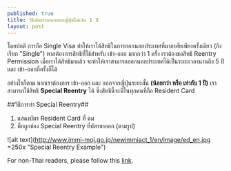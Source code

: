 ```yaml
---
published: true
title: วิธีเดินทางออกนอกญี่ปุ่นไม่เกิน 1 ปี
layout: post
---
```

โดยปกติ การถือ Single Visa ทำให้เราได้สิทธิในการออกนอกประเทศที่มาอาศัยเพียงครั้งเดียว (ถึงเรียก "Single") หากต้องการสิทธิที่ใช้สำหรับ เข้า-ออก มากกว่า 1 ครั้ง เราต้องขอสิทธิ Reentry Permission เมื่อเราได้สิทธิมาแล้ว จะทำให้เราสามารถออกนอกประเทศได้เป็นระยะเวลานานถึง 5 ปี และ เข้า-ออกกี่ครั้งก็ได้

อย่างไรก็ตาม หากเราต้องการ เข้า-ออก และ ออกจากญี่ปุ่นระยะสั้น **(น้อยกว่า หรือ เท่ากับ 1 ปี)** เราสามารถใช้สิทธิ **Special Reentry** ได้ ซึ่งสิทธินี้จะมีในทุกคนที่ถือ Resident Card

##วิธีการทำ Special Reentry##

1. แสดงบัตร Resident Card ที่ ตม
2. ติ้กถูกช่อง Special Reentry ที่บัตรขาออก (ตามรูป)

![alt text](http://www.immi-moj.go.jp/newimmiact_1/en/image/ed_en.jpg =250x "Special Reentry Example")

For non-Thai readers, please follow this [link](http://www.immi-moj.go.jp/newimmiact_1/en/point_3-4.html).
